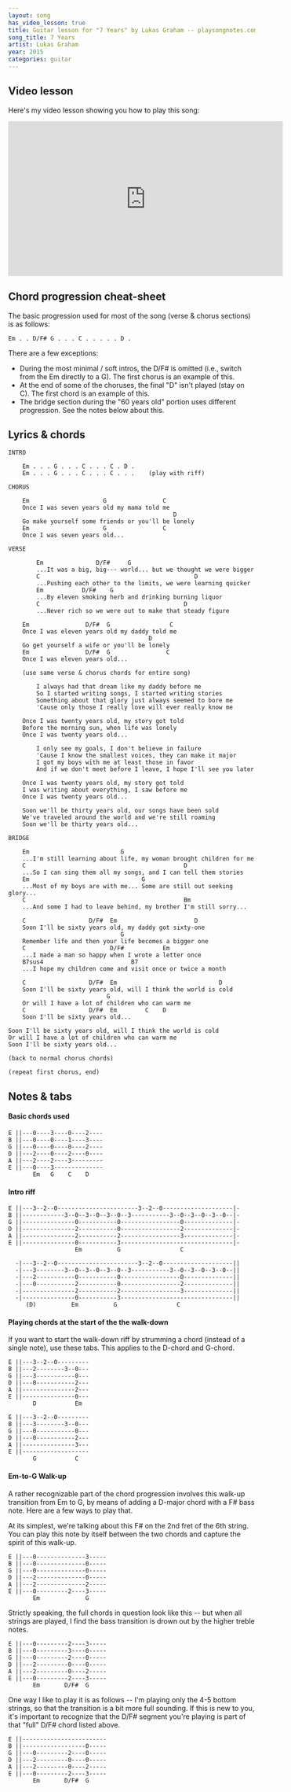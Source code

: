 ```yaml
---
layout: song
has_video_lesson: true
title: Guitar lesson for "7 Years" by Lukas Graham -- playsongnotes.com
song_title: 7 Years
artist: Lukas Graham
year: 2015
categories: guitar
---
```


## Video lesson

Here's my video lesson showing you how to play this song:
<iframe width="560" height="315" src="https://www.youtube.com/embed/4L28ORWMSyw" frameborder="0" allowfullscreen></iframe>

## Chord progression cheat-sheet

The basic progression used for most of the song (verse & chorus sections) is as follows:

    Em . . D/F# G . . . C . . . . . D .

There are a few exceptions:

- During the most minimal / soft intros, the D/F# is omitted (i.e., switch from the Em directly to a G). The first chorus is an example of this.
- At the end of some of the choruses, the final "D" isn't played (stay on C). The first chord is an example of this.
- The bridge section during the "60 years old" portion uses different progression. See the notes below about this.

## Lyrics & chords

    INTRO

        Em . . . G . . . C . . . C . D .
        Em . . . G . . . C . . . C . . .    (play with riff)

    CHORUS

        Em                     G                C
        Once I was seven years old my mama told me
                                                   D
        Go make yourself some friends or you'll be lonely
        Em                     G                C     
        Once I was seven years old...

    VERSE

            Em               D/F#     G
            ...It was a big, big--- world... but we thought we were bigger
            C                                            D
            ...Pushing each other to the limits, we were learning quicker
            Em           D/F#    G
            ...By eleven smoking herb and drinking burning liquor
            C                                         D
            ...Never rich so we were out to make that steady figure

        Em                D/F#  G                 C
        Once I was eleven years old my daddy told me
                                            D
        Go get yourself a wife or you'll be lonely
        Em                D/F#  G                C   
        Once I was eleven years old...

        (use same verse & chorus chords for entire song)

            I always had that dream like my daddy before me
            So I started writing songs, I started writing stories
            Something about that glory just always seemed to bore me
            'Cause only those I really love will ever really know me

        Once I was twenty years old, my story got told
        Before the morning sun, when life was lonely
        Once I was twenty years old...

            I only see my goals, I don't believe in failure
            'Cause I know the smallest voices, they can make it major
            I got my boys with me at least those in favor
            And if we don't meet before I leave, I hope I'll see you later

        Once I was twenty years old, my story got told
        I was writing about everything, I saw before me
        Once I was twenty years old...

        Soon we'll be thirty years old, our songs have been sold
        We've traveled around the world and we're still roaming
        Soon we'll be thirty years old...

    BRIDGE

        Em                          G
        ...I'm still learning about life, my woman brought children for me
        C                                             D
        ...So I can sing them all my songs, and I can tell them stories
        Em                                G
        ...Most of my boys are with me... Some are still out seeking glory...
        C                                             Bm
        ...And some I had to leave behind, my brother I'm still sorry...

        C                  D/F#  Em                      D
        Soon I'll be sixty years old, my daddy got sixty-one
                                    G
        Remember life and then your life becomes a bigger one
        C                        D/F#           Em
        ...I made a man so happy when I wrote a letter once
        B7sus4                         B7
        ...I hope my children come and visit once or twice a month

        C                  D/F#  Em                             D
        Soon I'll be sixty years old, will I think the world is cold
                                G
        Or will I have a lot of children who can warm me
        C                  D/F#  Em        C    D
        Soon I'll be sixty years old...

    Soon I'll be sixty years old, will I think the world is cold
    Or will I have a lot of children who can warm me
    Soon I'll be sixty years old...

    (back to normal chorus chords)

    (repeat first chorus, end)

## Notes & tabs

#### Basic chords used

    E ||---0----3----0----2----
    B ||---0----0----1----3----
    G ||---0----0----0----2----
    D ||---2----0----2----0----
    A ||---2----2----3---------
    E ||---0----3--------------
           Em   G    C    D

#### Intro riff

    E ||---3--2--0-----------------------3--2--0--------------------|-
    B ||------------3--0--3--0--3--0--3-----------3--0--3--0--3--0--|-
    G ||---------------0-----------0-----------------0--------------|-
    D ||---------------2-----------0-----------------2--------------|-
    A ||---------------2-----------2-----------------3--------------|-
    E ||---------------0-----------3--------------------------------|-
                       Em          G                 C

      -|---3--2--0-----------------------3--2--0--------------------||
      -|---3--------3--0--3--0--3--0--3-----------3--0--3--0--3--0--||
      -|---2-----------0-----------0-----------------0--------------||
      -|---0-----------2-----------0-----------------2--------------||
      -|---------------2-----------2-----------------3--------------||
      -|---------------0-----------3--------------------------------||
         (D)          Em          G                 C



#### Playing chords at the start of the the walk-down

If you want to start the walk-down riff by strumming a chord (instead of a single note), use these tabs. This applies to the D-chord and G-chord.

    E ||---3--2--0---------
    B ||---2--------3--0---
    G ||---3-----------0---
    D ||---0-----------2---
    A ||---------------2---
    E ||---------------0---
           D           Em

    E ||---3--2--0---------
    B ||---3--------3--0---
    G ||---0-----------0---
    D ||---0-----------2---
    A ||---------------3---
    E ||-------------------
           G           C

#### Em-to-G Walk-up

A rather recognizable part of the chord progression involves this walk-up transition from Em to G, by means of adding a D-major chord with a F# bass note. Here are a few ways to play that.

At its simplest, we're talking about this F# on the 2nd fret of the 6th string. You can play this note by itself between the two chords and capture the spirit of this walk-up.

    E ||---0--------------3-----
    B ||---0--------------0-----
    G ||---0--------------0-----
    D ||---2--------------0-----
    A ||---2--------------2-----
    E ||---0---------2----3-----
           Em             G

Strictly speaking, the full chords in question look like this -- but when all strings are played, I find the bass transition is drown out by the higher treble notes.

    E ||---0---------2----3-----
    B ||---0---------3----0-----
    G ||---0---------2----0-----
    D ||---2---------0----0-----
    A ||---2---------0----2-----
    E ||---0---------2----3-----
           Em       D/F#  G

One way I like to play it is as follows -- I'm playing only the 4-5 bottom strings, so that the transition is a bit more full sounding. If this is new to you, it's important to recognize that the D/F# segment you're playing is part of that "full" D/F# chord listed above.

    E ||------------------------
    B ||------------------0-----
    G ||---0---------2----0-----
    D ||---2---------0----0-----
    A ||---2---------0----2-----
    E ||---0---------2----3-----
           Em       D/F#  G
